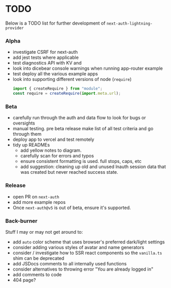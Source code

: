 # TODO

Below is a TODO list for further development of `next-auth-lightning-provider`

### Alpha

- investigate CSRF for next-auth
- add jest tests where applicable
- test diagnostics API with KV and
- look into dicebear console warnings when running app-router example
- test deploy all the various example apps
- look into supporting different versions of node (`require`)
  ```javascript
  import { createRequire } from "module";
  const require = createRequire(import.meta.url);
  ```

### Beta

- carefully run through the auth and data flow to look for bugs or oversights
- manual testing. pre beta release make list of all test criteria and go through them
- deploy app to vercel and test remotely
- tidy up READMEs
  - add yellow notes to diagram.
  - carefully scan for errors and typos
  - ensure consistent formatting is used. full stops, caps, etc
  - add suggestion: cleaning up old and unused lnauth session data that was created but never reached success state.

### Release

- open PR on `next-auth`
- add more example repos
- Once `next-auth@v5` is out of beta, ensure it's supported.

### Back-burner

Stuff I may or may not get around to:

- add `auto` color scheme that uses browser's preferred dark/light settings
- consider adding various styles of avatar and name generators
- consider / investigate how to SSR react components so the `vanilla.ts` shim can be deprecated
- add JSDocs comments to all internally used functions
- consider alternatives to throwing error "You are already logged in"
- add comments to code
- 404 page?
